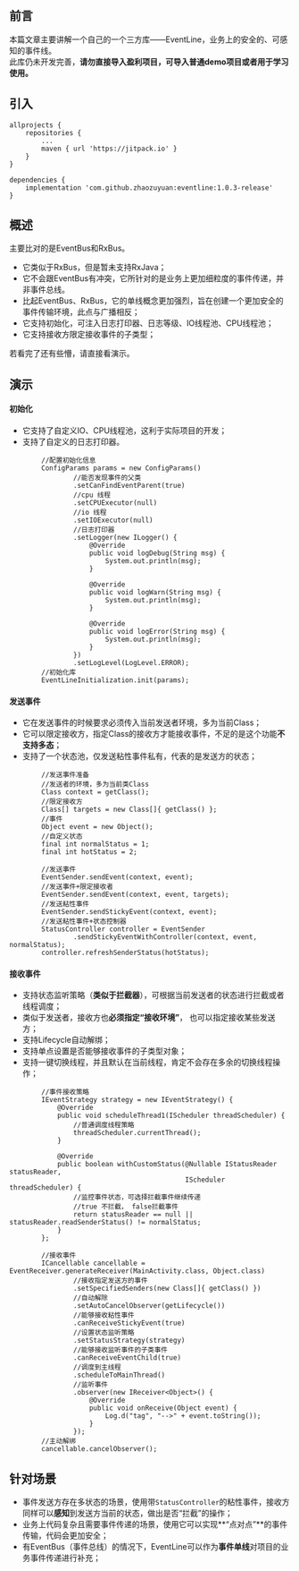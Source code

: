 ## 前言
本篇文章主要讲解一个自己的一个三方库——EventLine，业务上的安全的、可感知的事件线。    
此库仍未开发完善，**请勿直接导入盈利项目，可导入普通demo项目或者用于学习使用。**

## 引入
```
allprojects {
	repositories {
		...
		maven { url 'https://jitpack.io' }
	}
}
```
```
dependencies {
	implementation 'com.github.zhaozuyuan:eventline:1.0.3-release'
}
```

## 概述
主要比对的是EventBus和RxBus。
- 它类似于RxBus，但是暂未支持RxJava；
- 它不会跟EventBus有冲突，它所针对的是业务上更加细粒度的事件传递，并非事件总线。
- 比起EventBus、RxBus，它的单线概念更加强烈，旨在创建一个更加安全的事件传输环境，此点与广播相反；
- 它支持初始化，可注入日志打印器、日志等级、IO线程池、CPU线程池；
- 它支持接收方限定接收事件的子类型；

若看完了还有些懵，请直接看演示。

## 演示
#### 初始化
- 它支持了自定义IO、CPU线程池，这利于实际项目的开发；
- 支持了自定义的日志打印器。
```
        //配置初始化信息
        ConfigParams params = new ConfigParams()
                //能否发现事件的父类
                .setCanFindEventParent(true)
                //cpu 线程
                .setCPUExecutor(null)
                //io 线程
                .setIOExecutor(null)
                //日志打印器
                .setLogger(new ILogger() {
                    @Override
                    public void logDebug(String msg) {
                        System.out.println(msg);
                    }

                    @Override
                    public void logWarn(String msg) {
                        System.out.println(msg);
                    }

                    @Override
                    public void logError(String msg) {
                        System.out.println(msg);
                    }
                })
                .setLogLevel(LogLevel.ERROR);
        //初始化库
        EventLineInitialization.init(params);
```

#### 发送事件
- 它在发送事件的时候要求必须传入当前发送者环境，多为当前Class；
- 它可以限定接收方，指定Class的接收方才能接收事件，不足的是这个功能**不支持多态**；
- 支持了一个状态池，仅发送粘性事件私有，代表的是发送方的状态；
```
        //发送事件准备
        //发送者的环境，多为当前类Class
        Class context = getClass();
        //限定接收方
        Class[] targets = new Class[]{ getClass() };
        //事件
        Object event = new Object();
        //自定义状态
        final int normalStatus = 1;
        final int hotStatus = 2;

        //发送事件
        EventSender.sendEvent(context, event);
        //发送事件+限定接收者
        EventSender.sendEvent(context, event, targets);
        //发送粘性事件
        EventSender.sendStickyEvent(context, event);
        //发送粘性事件+状态控制器
        StatusController controller = EventSender
                .sendStickyEventWithController(context, event, normalStatus);
        controller.refreshSenderStatus(hotStatus);

```

#### 接收事件
- 支持状态监听策略（**类似于拦截器**），可根据当前发送者的状态进行拦截或者线程调度；
- 类似于发送者，接收方也**必须指定“接收环境”**， 也可以指定接收某些发送方；
- 支持Lifecycle自动解绑；
- 支持单点设置是否能够接收事件的子类型对象；
- 支持一键切换线程，并且默认在当前线程，肯定不会存在多余的切换线程操作；
```
        //事件接收策略
        IEventStrategy strategy = new IEventStrategy() {
            @Override
            public void scheduleThread1(IScheduler threadScheduler) {
                //普通调度线程策略
                threadScheduler.currentThread();
            }

            @Override
            public boolean withCustomStatus(@Nullable IStatusReader statusReader,
                                            IScheduler threadScheduler) {
                //监控事件状态，可选择拦截事件继续传递
                //true 不拦截， false拦截事件
                return statusReader == null || statusReader.readSenderStatus() != normalStatus;
            }
        };

        //接收事件
        ICancellable cancellable = EventReceiver.generateReceiver(MainActivity.class, Object.class)
                //接收指定发送方的事件
                .setSpecifiedSenders(new Class[]{ getClass() })
                //自动解除
                .setAutoCancelObserver(getLifecycle())
                //能够接收粘性事件
                .canReceiveStickyEvent(true)
                //设置状态监听策略
                .setStatusStrategy(strategy)
                //能够接收监听事件的子类事件
                .canReceiveEventChild(true)
                //调度到主线程
                .scheduleToMainThread()
                //监听事件
                .observer(new IReceiver<Object>() {
                    @Override
                    public void onReceive(Object event) {
                        Log.d("tag", "-->" + event.toString());
                    }
                });
        //主动解绑
        cancellable.cancelObserver();
```

## 针对场景
- 事件发送方存在多状态的场景，使用带`StatusController`的粘性事件，接收方同样可以**感知**到发送方当前的状态，做出是否“拦截”的操作；
- 业务上代码复杂且需要事件传递的场景，使用它可以实现**“点对点”**的事件传输，代码会更加安全；
- 有EventBus（事件总线）的情况下，EventLine可以作为**事件单线**对项目的业务事件传递进行补充；

